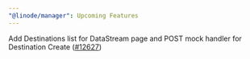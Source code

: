 ```yaml
---
"@linode/manager": Upcoming Features
---
```


Add Destinations list for DataStream page and POST mock handler for Destination Create ([#12627](https://github.com/linode/manager/pull/12627))
